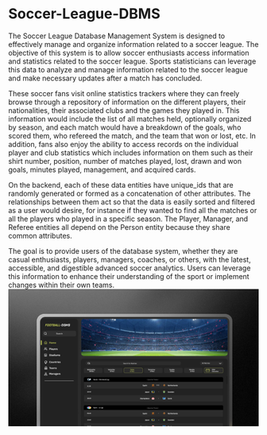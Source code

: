 # Soccer-League-DBMS
The Soccer League Database Management System is designed to effectively manage and organize information related to a soccer league. The objective of this system is to allow soccer enthusiasts access information and statistics related to the soccer league. Sports statisticians can leverage this data to analyze and manage information related to the soccer league and make necessary updates after a match has concluded. 

These soccer fans visit online statistics trackers where they can freely browse through a repository of information on the different players, their nationalities, their associated clubs and the games they played in. This information would include the list of all matches held, optionally organized by season, and each match would have a breakdown of the goals, who scored them, who refereed the match, and the team that won or lost, etc. In addition, fans also enjoy the ability to access records on the individual player and club statistics which includes information on them such as their shirt number, position, number of matches played, lost, drawn and won goals, minutes played, management, and acquired cards. 

On the backend, each of these data entities have unique_ids that are randomly generated or formed as a concatenation of other attributes. The relationships between them act so that the data is easily sorted and filtered as a user would desire, for instance if they wanted to find all the matches or all the players who played in a specific season. The Player, Manager, and Referee entities all depend on the Person entity because they share common attributes.

The goal is to provide users of the database system, whether they are casual enthusiasts, players, managers, coaches, or others, with the latest, accessible, and digestible advanced soccer analytics. Users can leverage this information to enhance their understanding of the sport or implement changes within their own teams.
<img src="./SoccerDBMSupdate.png" />
